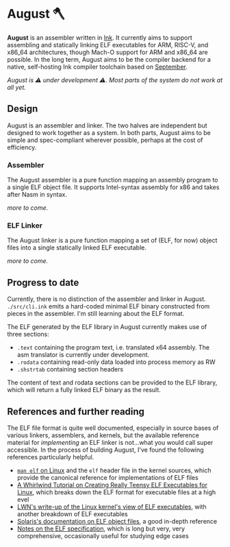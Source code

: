 # August 🪓

**August** is an assembler written in [Ink](https://dotink.co/). It currently aims to support assembling and statically linking ELF executables for ARM, RISC-V, and x86_64 architectures, though Mach-O support for ARM and x86_64 are possible. In the long term, August aims to be the compiler backend for a native, self-hosting Ink compiler toolchain based on [September](https://github.com/thesephist/september).

_August is ⚠️ under development ⚠️. Most parts of the system do not work at all yet._

## Design

August is an assembler and linker. The two halves are independent but designed to work together as a system. In both parts, August aims to be simple and spec-compliant wherever possible, perhaps at the cost of efficiency.

### Assembler

The August assembler is a pure function mapping an assembly program to a single ELF object file. It supports Intel-syntax assembly for x86 and takes after Nasm in syntax.

_more to come._

### ELF Linker

The August linker is a pure function mapping a set of (ELF, for now) object files into a single statically linked ELF executable.

_more to come._

## Progress to date

Currently, there is no distinction of the assembler and linker in August. `./src/cli.ink` emits a hard-coded minimal ELF binary constructed from pieces in the assembler. I'm still learning about the ELF format.

The ELF generated by the ELF library in August currently makes use of three sections:

- `.text` containing the program text, i.e. translated x64 assembly. The asm translator is currently under development.
- `.rodata` containing read-only data loaded into process memory as RW
- `.shstrtab` containing section headers

The content of text and rodata sections can be provided to the ELF library, which will return a fully linked ELF binary as the result.

## References and further reading

The ELF file format is quite well documented, especially in source bases of various linkers, assemblers, and kernels, but the available reference material for _implementing_ an ELF linker is not...what you would call super accessible. In the process of building August, I've found the following references particularly helpful.

- [`man elf` on Linux](https://man7.org/linux/man-pages/man5/elf.5.html) and the `elf` header file in the kernel sources, which provide the canonical reference for implementations of ELF files
- [A Whirlwind Tutorial on Creating Really Teensy ELF Executables for Linux](http://www.muppetlabs.com/~breadbox/software/tiny/teensy.html), which breaks down the ELF format for executable files at a high evel
- [LWN's write-up of the Linux kernel's view of ELF executables](https://lwn.net/Articles/631631/), with another breakdown of ELF executables
- [Solaris's documentation on ELF object files](https://docs.oracle.com/cd/E53394_01/html/E54813/chapter6-93046.html#scrolltoc), a good in-depth reference
- [Notes on the ELF specification](http://www.muppetlabs.com/~breadbox/software/ELF.txt), which is long but very, very comprehensive, occasionally useful for studying edge cases

